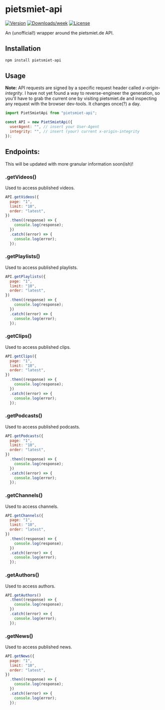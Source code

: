 # pietsmiet-api

[![Version](https://img.shields.io/npm/v/pietsmiet-api.svg)](https://www.npmjs.com/package/pietsmiet-api)
[![Downloads/week](https://img.shields.io/npm/dw/pietsmiet-api.svg)](https://www.npmjs.com/package/pietsmiet-api)
[![License](https://img.shields.io/npm/l/pietsmiet-api.svg)](https://github.com/maxboettinger/pietsmiet-api/blob/master/package.json)

An (unofficial!) wrapper around the pietsmiet.de API.

## Installation

```bash
npm install pietsmiet-api
```

## Usage

**Note:** API requests are signed by a specific request header called _x-origin-integrity_. I have not yet found a way to reverse-engineer the generation, so you'll have to grab the current one by visiting pietsmiet.de and inspecting any request with the browser dev-tools. It changes once(?) a day.

```js
import PietSmietApi from "pietsmiet-api";

const API = new PietSmietApi({
  userAgent: "", // insert your User-Agent
  integrity: "", // insert (your) current x-origin-integrity
});
```

## Endpoints:

This will be updated with more granular information soon(ish)!

### .getVideos()

Used to access published videos.

```js
API.getVideos({
  page: "1",
  limit: "10",
  order: "latest",
})
  .then((response) => {
    console.log(response);
  })
  .catch((error) => {
    console.log(error);
  });
```

### .getPlaylists()

Used to access published playlists.

```js
API.getPlaylists({
  page: "1",
  limit: "10",
  order: "latest",
})
  .then((response) => {
    console.log(response);
  })
  .catch((error) => {
    console.log(error);
  });
```

### .getClips()

Used to access published clips.

```js
API.getClips({
  page: "1",
  limit: "10",
  order: "latest",
})
  .then((response) => {
    console.log(response);
  })
  .catch((error) => {
    console.log(error);
  });
```

### .getPodcasts()

Used to access published podcasts.

```js
API.getPodcasts({
  page: "1",
  limit: "10",
  order: "latest",
})
  .then((response) => {
    console.log(response);
  })
  .catch((error) => {
    console.log(error);
  });
```

### .getChannels()

Used to access channels.

```js
API.getChannels({
  page: "1",
  limit: "10",
  order: "latest",
})
  .then((response) => {
    console.log(response);
  })
  .catch((error) => {
    console.log(error);
  });
```

### .getAuthors()

Used to access authors.

```js
API.getAuthors()
  .then((response) => {
    console.log(response);
  })
  .catch((error) => {
    console.log(error);
  });
```

### .getNews()

Used to access published news.

```js
API.getNews({
  page: "1",
  limit: "10",
  order: "latest",
})
  .then((response) => {
    console.log(response);
  })
  .catch((error) => {
    console.log(error);
  });
```
